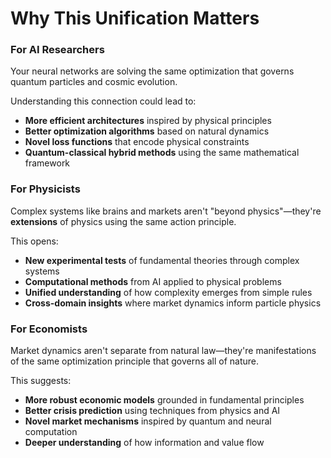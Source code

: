 # Why This Unification Matters

### For AI Researchers

Your neural networks are solving the same optimization that governs quantum particles and cosmic evolution.&#x20;

Understanding this connection could lead to:

* **More efficient architectures** inspired by physical principles
* **Better optimization algorithms** based on natural dynamics
* **Novel loss functions** that encode physical constraints
* **Quantum-classical hybrid methods** using the same mathematical framework

### For Physicists

Complex systems like brains and markets aren't "beyond physics"—they're **extensions** of physics using the same action principle.&#x20;

This opens:

* **New experimental tests** of fundamental theories through complex systems
* **Computational methods** from AI applied to physical problems
* **Unified understanding** of how complexity emerges from simple rules
* **Cross-domain insights** where market dynamics inform particle physics

### For Economists

Market dynamics aren't separate from natural law—they're manifestations of the same optimization principle that governs all of nature.&#x20;

This suggests:

* **More robust economic models** grounded in fundamental principles
* **Better crisis prediction** using techniques from physics and AI
* **Novel market mechanisms** inspired by quantum and neural computation
* **Deeper understanding** of how information and value flow
